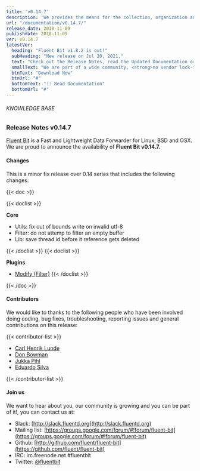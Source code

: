 ```yaml
---
title: 'v0.14.7'
description: 'We provides the means for the collection, organization and computerized retrieval of knowledgeand Lightweight Data Forwarder for Linux, BSD and OSX. We are proud to announce the availability of Fluent Bit v0.14.7.'
url: "/documentation/v0.14.7/"
release_date: 2018-11-09
publishdate: 2018-11-09
ver: v0.14.7
latestVer:
  heading: "Fluent Bit v1.8.2 is out!"
  subHeading: "New release on Jul 20, 2021,"
  text: "Check out the Release Notes, read the Updated Documentation or jump directly to the Downloads Section."
  smallText: "We are part of a wide community, <strong>no vendor lock-in.</strong>"
  btnText: "Download Now"
  btnUrl: "#"
  bottomText: ":: Read Documentation"
  bottomUrl: "#"
---
```



###### KNOWLEDGE BASE

### Release Notes v0.14.7

[Fluent Bit](https://fluentbit.io/) is a Fast and Lightweight Data Forwarder for Linux, BSD and OSX. We are proud to announce the availability of **Fluent Bit v0.14.7.**

#### Changes

This is a minor fix release over 0.14 series that includes the following changes:

{{< doc >}}

{{< doclist >}}

**Core**

* Utils: fix out of bounds write on invalid utf-8
* Filter: do not attemp to filter an empty buffer
* Lib: save thread id before it reference gets deleted


{{< /doclist >}}
{{< doclist >}}

**Plugins**

* [Modify (Filter)](https://docs.fluentbit.io/manual/filter/modify)
{{< /doclist >}}

{{< /doc >}}

#### Contributors

We would like to thanks to the following people who have been involved doing coding, bug fixes, troubleshooting, reporting issues and general contributions on this release:

{{< contributor-list >}}

* [Carl Henrik Lunde](https://github.com/chlunde)
* [Don Bowman](https://github.com/donbowman)
* [Jukka Pihl](https://github.com/bluebike)
* [Eduardo Silva](https://github.com/edsiper)

{{< /contributor-list >}}

#### Join us

We want to hear about you, our community is growing and you can be part of it!, you can contact us at:

* Slack: [http://slack.fluentd.org](http://slack.fluentd.org)
* Mailing list: [https://groups.google.com/forum/#!forum/fluent-bit](https://groups.google.com/forum/#!forum/fluent-bit)
* Github: [http://github.com/fluent/fluent-bit](https://github.com/fluent/fluent-bit)
* IRC: irc.freenode.net #fluentbit
* Twitter: [@fluentbit](https://twitter.com/fluentbit)